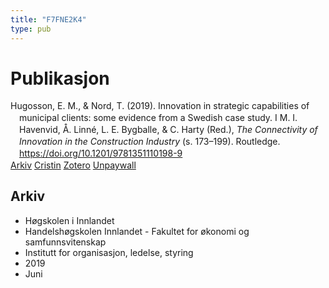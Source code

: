 ```yaml
---
title: "F7FNE2K4"
type: pub
---
```

<h1>Publikasjon</h1>
<article id="csl-bib-container-F7FNE2K4" class="csl-bib-container">
  <div class="csl-bib-body" style="line-height: 1.35; padding-left: 1em; text-indent:-1em;">
  <div class="csl-entry">Hugosson, E. M., &amp; Nord, T. (2019). Innovation in strategic capabilities of municipal clients: some evidence from a Swedish case study. I M. I. Havenvid, &#xC5;. Linn&#xE9;, L. E. Bygballe, &amp; C. Harty (Red.), <i>The Connectivity of Innovation in the Construction Industry</i> (s. 173&#x2013;199). Routledge. <a href="https://doi.org/10.1201/9781351110198-9">https://doi.org/10.1201/9781351110198-9</a></div>
</div>
  <div class="csl-bib-buttons">
    <a href="#taxonomy-article-F7FNE2K4" class="csl-bib-button">Arkiv</a>
    <a href="https://app.cristin.no/results/show.jsf?id=1702359" alt="Cristin URL" class="csl-bib-button">Cristin</a>
    <a href="http://zotero.org/groups/5402882/items/F7FNE2K4" alt="Zotero URL" class="csl-bib-button">Zotero</a>
    <a href="https://doi.org/10.1201/9781351110198-9" class="csl-bib-button">Unpaywall</a>
  </div>
  <div id="csl-bib-meta-container-F7FNE2K4"></div>
</article>
<div id="csl-bib-meta-F7FNE2K4" class="csl-bib-meta">
  <article id="taxonomy-article-F7FNE2K4" class="taxonomy-article">
    <h1>Arkiv</h1>
    <ul>
      <li>Høgskolen i Innlandet</li>
      <li>Handelshøgskolen Innlandet - Fakultet for økonomi og samfunnsvitenskap</li>
      <li>Institutt for organisasjon, ledelse, styring</li>
      <li>2019</li>
      <li>Juni</li>
    </ul>
  </article>
</div>
